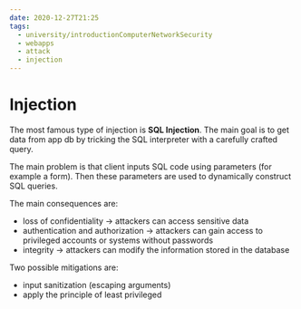 ```yaml
---
date: 2020-12-27T21:25
tags:
  - university/introductionComputerNetworkSecurity
  - webapps
  - attack
  - injection
---
```


# Injection
The most famous type of injection is **SQL Injection**. The main goal is to get data from app db by tricking the SQL interpreter with a carefully crafted query.

The main problem is that client inputs SQL code using parameters (for example a form). Then these parameters are used to dynamically construct SQL queries.

The main consequences are:

* loss of confidentiality → attackers can access sensitive data
* authentication and authorization → attackers can gain access to privileged accounts or systems without passwords
* integrity → attackers can modify the information stored in the database

Two possible mitigations are:

* input sanitization (escaping arguments)
* apply the principle of least privileged
